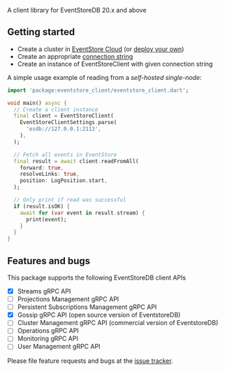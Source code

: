 A client library for EventStoreDB 20.x and above

## Getting started
* Create a cluster in [EventStore Cloud](https://developers.eventstore.com/cloud/intro/) (or [deploy your own](https://developers.eventstore.com/server/v21.6/docs/installation/#quick-start-preview))
* Create an appropriate [connection string](https://developers.eventstore.com/clients/grpc/getting-started/#connection-details)
* Create an instance of EventStoreClient with given connection string

A simple usage example of reading from a _self-hosted single-node_:

```dart
import 'package:eventstore_client/eventstore_client.dart';

void main() async {
  // Create a client instance
  final client = EventStoreClient(
    EventStoreClientSettings.parse(
      'esdb://127.0.0.1:2113',
    ),
  );

  // Fetch all events in EventStore
  final result = await client.readFromAll(
    forward: true,
    resolveLinks: true,
    position: LogPosition.start,
  );

  // Only print if read was successful
  if (result.isOK) {
    await for (var event in result.stream) {
      print(event);
    }
  }
}
```


## Features and bugs

This package supports the following EventStoreDB client APIs

- [x] Streams gRPC API
- [ ] Projections Management gRPC API
- [ ] Persistent Subscriptions Management gRPC API
- [x] Gossip gRPC API (open source version of EventstoreDB)
- [ ] Cluster Management gRPC API (commercial version of EventstoreDB)
- [ ] Operations gRPC API
- [ ] Monitoring gRPC API
- [ ] User Management gRPC API

Please file feature requests and bugs at the [issue tracker][tracker].

[tracker]: https://github.com/DISCOOS/eventstore-client-dart/issues/new
